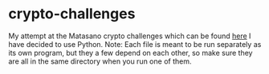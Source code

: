 # crypto-challenges
My attempt at the Matasano crypto challenges which can be found [here](http://cryptopals.com/)
I have decided to use Python.
Note: Each file is meant to be run separately as its own program, but they a few depend on each other, so make sure they are all in the same directory when you run one of them. 
